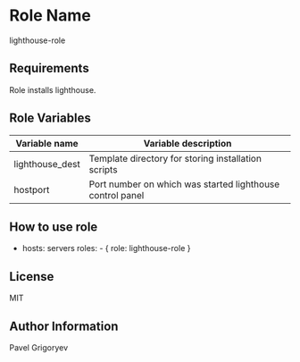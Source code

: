 Role Name
=========

lighthouse-role

Requirements
------------

Role installs lighthouse. 

Role Variables
--------------

| Variable name | Variable description |
|---------------|----------------------|
| lighthouse_dest | Template directory for storing installation scripts |
| hostport        | Port number on which was started lighthouse control panel|
 
How to use role
----------------

  - hosts: servers
    roles:
        - { role: lighthouse-role }

License
-------

MIT

Author Information
------------------

Pavel Grigoryev


